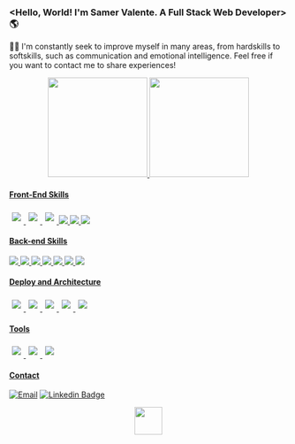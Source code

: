### <Hello, World! I'm Samer Valente. A Full Stack Web Developer> 🌎

👨🏻 I'm constantly seek to improve myself in many areas, from hardskills to softskills, such as communication and emotional intelligence. Feel free if you want to contact me to share experiences!

 <div align="center">
  <a href="https://github.com/samervalente">
  <img height="180em" src="https://github-readme-stats.vercel.app/api?username=samervalente&show_icons=true&theme=dracula&include_all_commits=true&count_private=true" />
  <img height="180em" src="https://github-readme-stats.vercel.app/api/top-langs/?username=samervalente&layout=compact&langs_count=7&theme=dracula" />
</div>

#### Front-End Skills
  <div>
    <img style='margin: 5px;' src="https://img.shields.io/badge/CSS3-black.svg?&style=for-the-badge&color=FF9900&logo=CSS3&logoColor=white"/>
    <img style='margin: 5px;' src="https://img.shields.io/badge/HTML5%20-%2320232a.svg?&style=for-the-badge&color=FF9900&logo=HTML5&logoColor=white"/>
    <img style='margin: 5px;' src="https://img.shields.io/badge/Material%20UI-FF9900?style=for-the-badge&logo=mui&logoColor=white"/>
    <img src="https://img.shields.io/badge/React-FF9900?style=for-the-badge&logo=react&logoColor=white" />
    <img src="https://img.shields.io/badge/Next-FF9900?style=for-the-badge&logo=next.js&logoColor=white" />
    <img src="https://img.shields.io/badge/Cypress-FF9900?style=for-the-badge&logo=cypress&logoColor=white" />
  </div>
  
#### Back-end Skills
  <div> 
    <img src="https://img.shields.io/badge/Node.js-316192?style=for-the-badge&logo=nodedotjs&logoColor=white" />
    <img src="https://img.shields.io/badge/Express.js-316192?style=for-the-badge&logo=express&logoColor=white" />
    <img src="https://img.shields.io/badge/MongoDB-316192?style=for-the-badge&logo=mongodb&logoColor=white" />
    <img src="https://img.shields.io/badge/PostgreSQL-316192?style=for-the-badge&logo=postgresql&logoColor=white" />
    <img src="https://img.shields.io/badge/Prisma-316192?style=for-the-badge&logo=Prisma&logoColor=white" />
    <img src="https://img.shields.io/badge/Jest-316192?style=for-the-badge&logo=jest&logoColor=white" />
    <img src="https://img.shields.io/badge/JWT-316192?style=for-the-badge&logo=JSON%20web%20tokens&logoColor=white" />
    
    
  </div>

#### Deploy and Architecture
  <div> 
    <img style='margin: 5px;' src="https://img.shields.io/badge/Heroku%20-%2320232a.svg?&style=for-the-badge&color=430098&logo=Heroku&logoColor=white"/>     <img style='margin: 5px;' src="https://img.shields.io/badge/Vercel%20-%2320232a.svg?&style=for-the-badge&color=430098&logo=Vercel&logoColor=white"/>
    <img style='margin: 5px;' src="https://img.shields.io/badge/Amazon_AWS-430098?style=for-the-badge&logo=amazonaws&logoColor=white"/>
    <img style='margin: 5px;' src="https://img.shields.io/badge/Nginx-430098?style=for-the-badge&logo=nginx&logoColor=white"/>
    <img style='margin: 5px;' src="https://img.shields.io/badge/Docker-430098?style=for-the-badge&logo=docker&logoColor=white"/>
  </div>
  
#### Tools
 <div> 
    <img style='margin: 5px;' src="https://img.shields.io/badge/Slack-gray?style=for-the-badge&logo=slack&logoColor=white"/>     
    <img style='margin: 5px;' src="https://img.shields.io/badge/Trello-gray?style=for-the-badge&logo=trello&logoColor=white"/>
    <img style='margin: 5px;' src="https://img.shields.io/badge/GitHub_Actions-gray?style=for-the-badge&logo=github-actions&logoColor=white"/>

  </div>
 
#### Contact
<div align="left">
  
  [![Email](https://img.shields.io/badge/Gmail-D14836?style=for-the-badge&logo=gmail&logoColor=white)](mailto:samervalente@gmail.com)
  [![Linkedin Badge](https://img.shields.io/badge/LinkedIn-0077B5?style=for-the-badge&logo=linkedin&logoColor=white)](https://www.linkedin.com/in/samervalente/)
</div>

<div align="right">
    <div align="center"> 
  <img width="50px" height="50px" src="https://cdn-icons-png.flaticon.com/512/1751/1751898.png" />

 
  </div>
</div>

  
  
  


